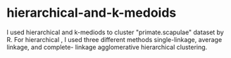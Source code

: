 # hierarchical-and-k-medoids
I used hierarchical and k-mediods to cluster "primate.scapulae" dataset by R. For hierarchical , I used three different methods 
single-linkage, average linkage, and complete- linkage agglomerative hierarchical clustering.
